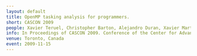 ```yaml
---
layout: default
title: OpenMP tasking analysis for programmers.
short: CASCON 2009
people: Xavier Teruel, Christopher Barton, Alejandro Duran, Xavier Martorell, Eduard Ayguade, Priya Unnikrishnan, Guansong Zhang and Raul Silvera. 
info: In Proceedings of CASCON 2009. Conference of the Center for Advanced Studies on Collaborative Research (pp. 32-42) 
venue: Toronto, Canada
event: 2009-11-15
---
```

